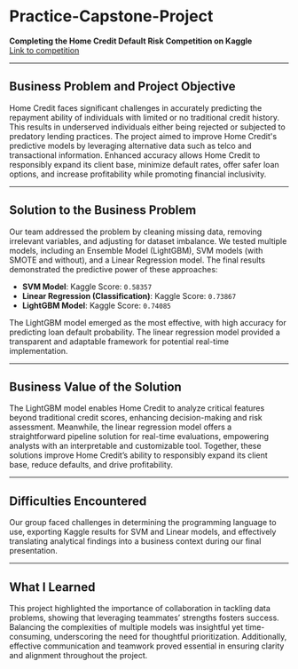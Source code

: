 # **Practice-Capstone-Project**  
**Completing the Home Credit Default Risk Competition on Kaggle**  
[Link to competition](https://www.kaggle.com/competitions/home-credit-default-risk)  

---

## **Business Problem and Project Objective**  
Home Credit faces significant challenges in accurately predicting the repayment ability of individuals with limited or no traditional credit history. This results in underserved individuals either being rejected or subjected to predatory lending practices. The project aimed to improve Home Credit's predictive models by leveraging alternative data such as telco and transactional information. Enhanced accuracy allows Home Credit to responsibly expand its client base, minimize default rates, offer safer loan options, and increase profitability while promoting financial inclusivity.  

---

## **Solution to the Business Problem**  
Our team addressed the problem by cleaning missing data, removing irrelevant variables, and adjusting for dataset imbalance. We tested multiple models, including an Ensemble Model (LightGBM), SVM models (with SMOTE and without), and a Linear Regression model. The final results demonstrated the predictive power of these approaches:  

- **SVM Model**: Kaggle Score: `0.58357`  
- **Linear Regression (Classification)**: Kaggle Score: `0.73867`  
- **LightGBM Model**: Kaggle Score: `0.74085`  

The LightGBM model emerged as the most effective, with high accuracy for predicting loan default probability. The linear regression model provided a transparent and adaptable framework for potential real-time implementation.  

---

## **Business Value of the Solution**  
The LightGBM model enables Home Credit to analyze critical features beyond traditional credit scores, enhancing decision-making and risk assessment. Meanwhile, the linear regression model offers a straightforward pipeline solution for real-time evaluations, empowering analysts with an interpretable and customizable tool. Together, these solutions improve Home Credit’s ability to responsibly expand its client base, reduce defaults, and drive profitability.  

---

## **Difficulties Encountered**  
Our group faced challenges in determining the programming language to use, exporting Kaggle results for SVM and Linear models, and effectively translating analytical findings into a business context during our final presentation.  

---

## **What I Learned**  
This project highlighted the importance of collaboration in tackling data problems, showing that leveraging teammates’ strengths fosters success. Balancing the complexities of multiple models was insightful yet time-consuming, underscoring the need for thoughtful prioritization. Additionally, effective communication and teamwork proved essential in ensuring clarity and alignment throughout the project.  
